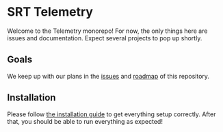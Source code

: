 # SRT Telemetry

Welcome to the Telemetry monorepo! For now, the only things here are issues and documentation. Expect several projects to pop up shortly.

## Goals

We keep up with our plans in the [issues](https://github.com/Sooner-Racing-Team/telemetry/issues) and [roadmap](https://github.com/orgs/Sooner-Racing-Team/projects/1) of this repository.

## Installation

Please follow [the installation guide](install.md) to get everything setup correctly. After that, you should be able to run everything as expected!

